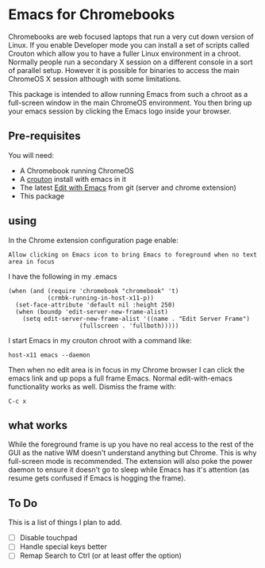 Emacs for Chromebooks
=====================

Chromebooks are web focused laptops that run a very cut down version
of Linux. If you enable Developer mode you can install a set of
scripts called Crouton which allow you to have a fuller Linux
environment in a chroot. Normally people run a secondary X session on
a different console in a sort of parallel setup. However it is
possible for binaries to access the main ChromeOS X session although
with some limitations.

This package is intended to allow running Emacs from such a chroot as
a full-screen window in the main ChromeOS environment. You then bring
up your emacs session by clicking the Emacs logo inside your browser.

Pre-requisites
--------------

You will need:
  * A Chromebook running ChromeOS
  * A [crouton][1] install with emacs in it
  * The latest [Edit with Emacs][2] from git (server and chrome extension)
  * This package

using
-----

In the Chrome extension configuration page enable:

    Allow clicking on Emacs icon to bring Emacs to foreground when no text area in focus

I have the following in my .emacs

```elisp
(when (and (require 'chromebook "chromebook" 't)
           (crmbk-running-in-host-x11-p))
  (set-face-attribute 'default nil :height 250)
  (when (boundp 'edit-server-new-frame-alist)
    (setq edit-server-new-frame-alist '((name . "Edit Server Frame")
					(fullscreen . 'fullboth)))))
```

I start Emacs in my crouton chroot with a command like:

    host-x11 emacs --daemon

Then when no edit area is in focus in my Chrome browser I can click
the emacs link and up pops a full frame Emacs. Normal edit-with-emacs
functionality works as well. Dismiss the frame with:

    C-c x

what works
----------

While the foreground frame is up you have no real access to the rest
of the GUI as the native WM doesn't understand anything but Chrome.
This is why full-screen mode is recommended. The extension will also
poke the power daemon to ensure it doesn't go to sleep while Emacs has
it's attention (as resume gets confused if Emacs is hogging the
frame).

To Do
-----

This is a list of things I plan to add.

- [ ] Disable touchpad
- [ ] Handle special keys better
- [ ] Remap Search to Ctrl (or at least offer the option)

[1]: https://github.com/dnschneid/crouton "Crouton chroot for ChromeOS"
[2]: https://github.com/stsquad/emacs_chrome "Edit with Emacs Chrome Extension"






